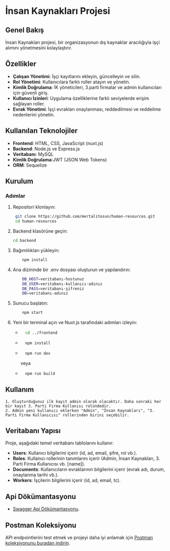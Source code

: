 # İnsan Kaynakları Projesi

## Genel Bakış

İnsan Kaynakları projesi, bir organizasyonun dış kaynaklar aracılığıyla işçi alımını yönetmesini kolaylaştırır.

## Özellikler

- **Çalışan Yönetimi**: İşçi kayıtlarını ekleyin, güncelleyin ve silin.
- **Rol Yönetimi**: Kullanıcılara farklı roller atayın ve yönetin.
- **Kimlik Doğrulama**: İK yöneticileri, 3.parti firmalar ve admin kullanıcıları için güvenli giriş.
- **Kullanıcı İzinleri**: Uygulama özelliklerine farklı seviyelerde erişim sağlayan roller.
- **Evrak Yönetimi**: İşçi evrakları onaylanması, reddedilmesi ve reddeilme nedenlerini yönetin.

## Kullanılan Teknolojiler

- **Frontend**: HTML, CSS, JavaScript (nuxt.js)
- **Backend**: Node.js ve Express.js
- **Veritabanı**: MySQL
- **Kimlik Doğrulama**:JWT (JSON Web Tokens)
- **ORM**: Sequelize

## Kurulum


### Adımlar



1. Repositori klonlayın:
   ```bash
    git clone https://github.com/mertalitosun/human-resources.git
    cd human-resources
   ```

2. Backend klasörüne geçin:
    ```bash
    cd backend
   ```
3. Bağımlılıkları yükleyin:
    ```bash
        npm install
    ```
4. Ana dizininde bir .env dosyası oluşturun ve yapılandırın:
    ```bash
        DB_HOST=veritabanı-hostunuz
        DB_USER=veritabanı-kullanıcı-adınız
        DB_PASS=veritabanı-şifreniz
        DB=veritabanı-adınız
    ```
5. Sunucu başlatın:
    ```bash
        npm start
    ```
6. Yeni bir terminal açın ve Nuxt.js tarafındaki adımları izleyin:
    - ```bash
        cd ../frontend
        ``` 
    - ```bash
        npm install
        ``` 
    - ```bash
        npm run dev 
        ``` 
        veya

    - ```bash
        npm run build
        ``` 
## Kullanım
    1. Oluşturduğunuz ilk kayıt admin olarak olacaktır. Daha sonraki her bir kayıt 3. Parti Firma Kullanısı rolündedir.
    2. Admin yeni kullanıcı eklerken "Admin", "İnsan Kaynakları", "3. Parti Firma Kullanıcısı" rollerinden birini seçebilir.

## Veritabanı Yapısı

Proje, aşağıdaki temel veritabanı tablolarını kullanır:

- **Users**: Kullanıcı bilgilerini içerir (id, ad, email, şifre, rol vb.).
- **Roles**: Kullanıcı rollerinin tanımlarını içerir (Admin, İnsan Kaynakları, 3. Parti Firma Kullanıcısı vb. [name]).
- **Documents**: Kullanıcıların evraklarının bilgilerini içerir (evrak adı, durum, onaylanma tarihi vb.).
- **Workers**: İşçilerin bilgilerini içerir (id, ad, email, tc).

## Api Dökümantasyonu

- [Swagger Api Dökümantasyonu](http://localhost:8000/api-docs/).

## Postman Koleksiyonu

API endpointlerini test etmek ve projeyi daha iyi anlamak için [Postman koleksiyonunu buradan indirin](./postman/human-resources.postman_collection.json).